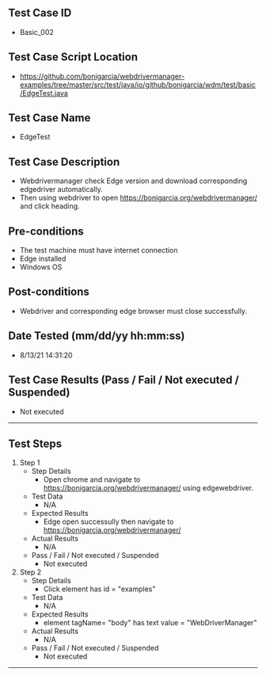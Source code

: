 ## Test Case ID
* Basic_002
## Test Case Script Location
* https://github.com/bonigarcia/webdrivermanager-examples/tree/master/src/test/java/io/github/bonigarcia/wdm/test/basic/EdgeTest.java
## Test Case Name
* EdgeTest
## Test Case Description
* Webdrivermanager check Edge version and download corresponding edgedriver automatically.
* Then using webdriver to open https://bonigarcia.org/webdrivermanager/ and click heading.
## Pre-conditions
* The test machine must have internet connection
* Edge installed
* Windows OS
## Post-conditions
* Webdriver and corresponding edge browser must close successfully.
## Date Tested (mm/dd/yy hh:mm:ss)
* 8/13/21 14:31:20
## Test Case Results (Pass / Fail / Not executed / Suspended)
* Not executed
---
## Test Steps
1. Step 1
	* Step Details
		* Open chrome and navigate to https://bonigarcia.org/webdrivermanager/ using edgewebdriver.
	* Test Data
		* N/A
	* Expected Results
		* Edge open successully then navigate to https://bonigarcia.org/webdrivermanager/
	* Actual Results
		* N/A
	* Pass / Fail / Not executed / Suspended
		* Not executed
2. Step 2
	* Step Details
		* Click element has id = "examples"
	* Test Data
		* N/A
	* Expected Results
		* element tagName= "body" has text value = "WebDriverManager"
	* Actual Results
		* N/A
	* Pass / Fail / Not executed / Suspended
		* Not executed
---
